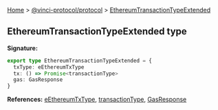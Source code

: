 [Home](./index.md) &gt; [@vinci-protocol/protocol](./protocol.md) &gt; [EthereumTransactionTypeExtended](./protocol.ethereumtransactiontypeextended.md)

## EthereumTransactionTypeExtended type

<b>Signature:</b>

```typescript
export type EthereumTransactionTypeExtended = {
  txType: eEthereumTxType
  tx: () => Promise<transactionType>
  gas: GasResponse
}
```

<b>References:</b> [eEthereumTxType](./protocol.eethereumtxtype.md)<!-- -->, [transactionType](./protocol.transactiontype.md)<!-- -->, [GasResponse](./protocol.gasresponse.md)
